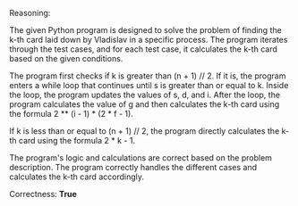 Reasoning:

The given Python program is designed to solve the problem of finding the k-th card laid down by Vladislav in a specific process. The program iterates through the test cases, and for each test case, it calculates the k-th card based on the given conditions.

The program first checks if k is greater than (n + 1) // 2. If it is, the program enters a while loop that continues until s is greater than or equal to k. Inside the loop, the program updates the values of s, d, and i. After the loop, the program calculates the value of g and then calculates the k-th card using the formula 2 ** (i - 1) * (2 * f - 1).

If k is less than or equal to (n + 1) // 2, the program directly calculates the k-th card using the formula 2 * k - 1.

The program's logic and calculations are correct based on the problem description. The program correctly handles the different cases and calculates the k-th card accordingly.

Correctness: **True**